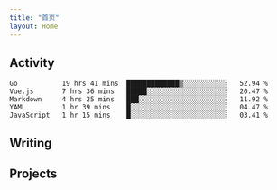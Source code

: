 ```yaml
---
title: "首页"
layout: Home
---
```


## Activity
<!--START_SECTION:waka-->
```text
Go           19 hrs 41 mins  █████████████▒░░░░░░░░░░░   52.94 % 
Vue.js       7 hrs 36 mins   █████░░░░░░░░░░░░░░░░░░░░   20.47 % 
Markdown     4 hrs 25 mins   ███░░░░░░░░░░░░░░░░░░░░░░   11.92 % 
YAML         1 hr 39 mins    █░░░░░░░░░░░░░░░░░░░░░░░░   04.47 % 
JavaScript   1 hr 15 mins    █░░░░░░░░░░░░░░░░░░░░░░░░   03.41 % 
```
<!--END_SECTION:waka-->

## Writing
<PindedPosts />

## Projects
<Projects />
